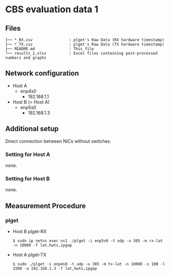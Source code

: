# CBS evaluation data 1

## Files

```
├── *_RX.csv                : plget's Raw Data (RX hardware timestamp)
├── *_TX.csv                : plget's Raw Data (TX hardware timestamp)
├── README.md               : This file
└── results_1.xlsx          : Excel files containing post-processed numbers and graphs
```

## Network configuration

- Host A
  - enp4s0
    - 192.168.1.1
- Host B (= Host A)
  - enp5s0
    - 192.168.1.3

## Additional setup
Direct connection between NICs without switches.

### Setting for Host A
none.

### Setting for Host B
none.

## Measurement Procedure

### plget
- Host B plget-RX
   ```shell
   $ sudo ip netns exec ns1 ./plget -i enp5s0 -t udp -u 385 -m rx-lat -n 10000 -f lat,hwts,ipgap
   ```
- Host A plget-TX
   ```shell
   $ sudo ./plget -i enp4s0 -t udp -u 385 -m tx-lat -n 10000 -s 100 -l 1500 -a 192.168.1.3 -f lat,hwts,ipgap
   ```
